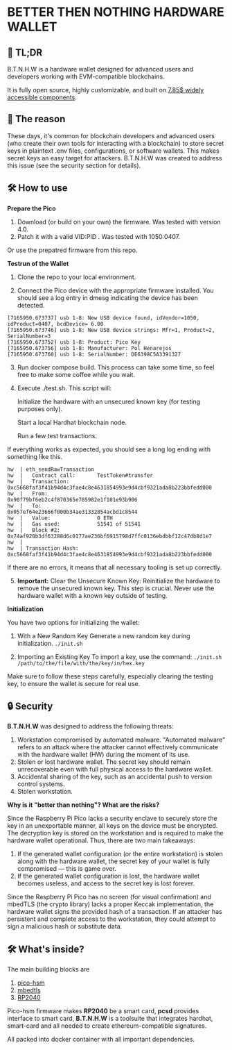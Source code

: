 # BETTER THEN NOTHING HARDWARE WALLET

## 🚀 TL;DR

B.T.N.H.W is a hardware wallet designed for advanced users and developers working with EVM-compatible blockchains.

It is fully open source, highly customizable, and built on [7.85$ widely accessible components](https://www.amazon.com/Raspberry-Pi-Pico/dp/B09KVB8LVR). 


## 🤔 The reason

These days, it's common for blockchain developers and advanced users (who create their own tools for interacting with a blockchain) to store secret keys in plaintext .env files, configurations, or software wallets. This makes secret keys an easy target for attackers. B.T.N.H.W was created to address this issue (see the security section for details).

## 🛠️ How to use


**Prepare the Pico**

1. Download (or build on your own) the firmware.  Was tested with version 4.0.
2. Patch it with a valid VID:PID . Was tested with 1050:0407.

Or use the prepatred firmware from this repo.


**Testrun of the Wallet**

1. Clone the repo to your local environment.

2. Connect the Pico device with the appropriate firmware installed. You should see a log entry in dmesg indicating the device has been detected.

```
[7165950.673737] usb 1-8: New USB device found, idVendor=1050, idProduct=0407, bcdDevice= 6.00
[7165950.673746] usb 1-8: New USB device strings: Mfr=1, Product=2, SerialNumber=3
[7165950.673752] usb 1-8: Product: Pico Key
[7165950.673756] usb 1-8: Manufacturer: Pol Henarejos
[7165950.673760] usb 1-8: SerialNumber: DE6398C5A3391327
```


3. Run docker compose build. This process can take some time, so feel free to make some coffee while you wait.

4. Execute ./test.sh. This script will:
   
    Initialize the hardware with an unsecured known key (for testing purposes only).
   
    Start a local Hardhat blockchain node.
   
    Run a few test transactions.

If everything works as expected, you should see a long log ending with something like this.

```
hw  | eth_sendRawTransaction
hw  |   Contract call:       TestToken#transfer
hw  |   Transaction:         0xc5668faf3f41b94d4c3fae4c8e4631854993e9d4cbf9321ada8b223bbfedd000
hw  |   From:                0x90f79bf6eb2c4f870365e785982e1f101e93b906
hw  |   To:                  0x057ef64e23666f000b34ae31332854acbd1c8544
hw  |   Value:               0 ETH
hw  |   Gas used:            51541 of 51541
hw  |   Block #2:            0x74af920b3df63288d6c0177ae236bf6915798d7ffc0136ebdbbf12c47db8d1e7
hw  | 
hw  | Transaction Hash: 0xc5668faf3f41b94d4c3fae4c8e4631854993e9d4cbf9321ada8b223bbfedd000
```

If there are no errors, it means that all necessary tooling is set up correctly.

5. **Important:**
Clear the Unsecure Known Key: Reinitialize the hardware to remove the unsecured known key. This step is crucial. Never use the hardware wallet with a known key outside of testing.

**Initialization**

You have two options for initializing the wallet:

1. With a New Random Key
Generate a new random key during initialization.
```./init.sh ```

3. Importing an Existing Key
To import a key, use the command:
```./init.sh /path/to/the/file/with/the/key/in/hex.key```



Make sure to follow these steps carefully, especially clearing the testing key, to ensure the wallet is secure for real use.


## 🔒 Security 


**B.T.N.H.W** was designed to address the following threats:

    
1. Workstation compromised by automated malware. "Automated malware" refers to an attack where the attacker cannot effectively communicate with the hardware wallet (HW) during the moment of its use.
2. Stolen or lost hardware wallet. The secret key should remain unrecoverable even with full physical access to the hardware wallet.
3. Accidental sharing of the key, such as an accidental push to version control systems.
4. Stolen workstation.

**Why is it "better than nothing"? What are the risks?**

Since the Raspberry Pi Pico lacks a security enclave to securely store the key in an unexportable manner, all keys on the device must be encrypted. The decryption key is stored on the workstation and is required to make the hardware wallet operational. Thus, there are two main takeaways:

1. If the generated wallet configuration (or the entire workstation) is stolen along with the hardware wallet, the secret key of your wallet is fully compromised — this is game over.
2. If the generated wallet configuration is lost, the hardware wallet becomes useless, and access to the secret key is lost forever.

Since the Raspberry Pi Pico has no screen (for visual confirmation) and mbedTLS (the crypto library) lacks a proper Keccak implementation, the hardware wallet signs the provided hash of a transaction. If an attacker has persistent and complete access to the workstation, they could attempt to sign a malicious hash or substitute data.




## 🛠️ What's inside?

The main building blocks are  

1. [pico-hsm](https://github.com/polhenarejos/pico-hsm)
2. [mbedtls](https://github.com/Mbed-TLS/mbedtls)
3. [RP2040](https://www.raspberrypi.com/documentation/microcontrollers/silicon.html#rp2040)


Pico-hsm firmware makes **RP2040** be a smart card, **pcsd** provides interface to  smart card, **B.T.N.H.W** is a toolsuite that integrates hardhat, smart-card and all needed to create ethereum-compatible signatures. 

All packed into docker container  with all important dependencies. 





